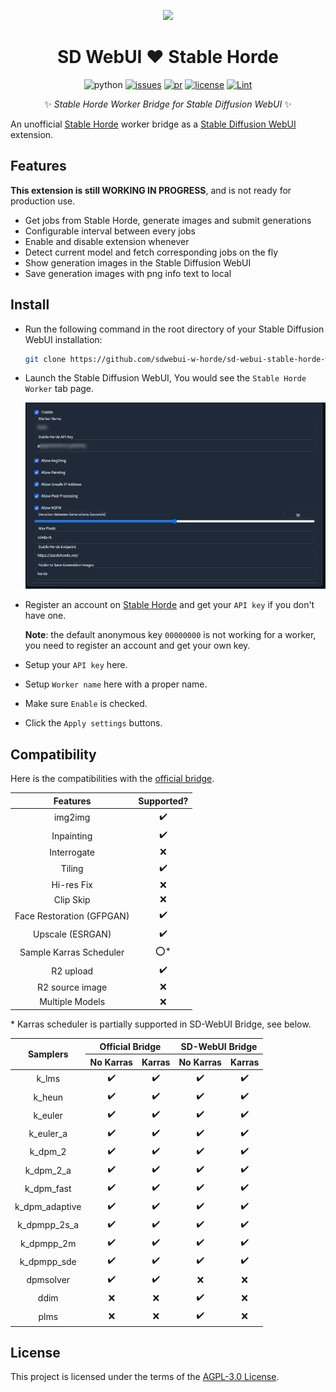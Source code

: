 <p align="center">
  <img src="./logo.png" width="256px"></img>
</p>

<div align="center">

# SD WebUI ❤️ Stable Horde

![python](https://img.shields.io/badge/python-3.10-blue)
[![issues](https://img.shields.io/github/issues/sdwebui-w-horde/sd-webui-stable-horde-worker)](https://github.com/sdwebui-w-horde/sd-webui-stable-horde-worker/issues)
[![pr](https://img.shields.io/github/issues-pr/sdwebui-w-horde/sd-webui-stable-horde-worker)](https://github.com/sdwebui-w-horde/sd-webui-stable-horde-worker/pulls)
[![license](https://img.shields.io/github/license/sdwebui-w-horde/sd-webui-stable-horde-worker)](LICENSE)
[![Lint](https://github.com/sdwebui-w-horde/sd-webui-stable-horde-worker/actions/workflows/lint.yml/badge.svg)](https://github.com/sdwebui-w-horde/sd-webui-stable-horde-worker/actions/workflows/lint.yml)

✨ *Stable Horde Worker Bridge for Stable Diffusion WebUI* ✨

</div>

An unofficial [Stable Horde](https://stablehorde.net/) worker bridge as a [Stable Diffusion WebUI](https://github.com/AUTOMATIC1111/stable-diffusion-webui) extension.

## Features

**This extension is still WORKING IN PROGRESS**, and is not ready for production use.

- Get jobs from Stable Horde, generate images and submit generations
- Configurable interval between every jobs
- Enable and disable extension whenever
- Detect current model and fetch corresponding jobs on the fly
- Show generation images in the Stable Diffusion WebUI
- Save generation images with png info text to local

## Install

- Run the following command in the root directory of your Stable Diffusion WebUI installation:

  ```bash
  git clone https://github.com/sdwebui-w-horde/sd-webui-stable-horde-worker.git extensions/stable-horde-worker
  ```

- Launch the Stable Diffusion WebUI, You would see the `Stable Horde Worker` tab page.

  ![settings](./screenshots/settings.png)

- Register an account on [Stable Horde](https://stablehorde.net/) and get your `API key` if you don't have one.

  **Note**: the default anonymous key `00000000` is not working for a worker, you need to register an account and get your own key.

- Setup your `API key` here.
- Setup `Worker name` here with a proper name.
- Make sure `Enable` is checked.
- Click the `Apply settings` buttons.

## Compatibility

Here is the compatibilities with the [official bridge](https://github.com/db0/AI-Horde-Worker).

|Features|Supported?|
|:-:|:-:|
|img2img|✔️|
|Inpainting|✔️|
|Interrogate|❌|
|Tiling|✔️|
|Hi-res Fix|❌|
|Clip Skip|❌|
|Face Restoration (GFPGAN)|✔️|
|Upscale (ESRGAN)|✔️|
|Sample Karras Scheduler|⭕*|
|R2 upload|✔️|
|R2 source image|❌|
|Multiple Models|❌|

\* Karras scheduler is partially supported in SD-WebUI Bridge, see below.

<table>
  <thead>
    <tr>
      <th rowspan="2">Samplers</th>
      <th colspan="2">Official Bridge</th>
      <th colspan="2">SD-WebUI Bridge</th>
    </tr>
    <tr>
      <th>No Karras</th>
      <th>Karras</th>
      <th>No Karras</th>
      <th>Karras</th>
    </tr>
  </thead>
  <tbody>
    <tr>
      <td align="center">k_lms</td>
      <td align="center">✔️</td>
      <td align="center">✔️</td>
      <td align="center">✔️</td>
      <td align="center">✔️</td>
    </tr>
    <tr>
      <td align="center">k_heun</td>
      <td align="center">✔️</td>
      <td align="center">✔️</td>
      <td align="center">✔️</td>
      <td align="center">✔️</td>
    </tr>
    <tr>
      <td align="center">k_euler</td>
      <td align="center">✔️</td>
      <td align="center">✔️</td>
      <td align="center">✔️</td>
      <td align="center">✔️</td>
    </tr>
    <tr>
      <td align="center">k_euler_a</td>
      <td align="center">✔️</td>
      <td align="center">✔️</td>
      <td align="center">✔️</td>
      <td align="center">✔️</td>
    </tr>
    <tr>
      <td align="center">k_dpm_2</td>
      <td align="center">✔️</td>
      <td align="center">✔️</td>
      <td align="center">✔️</td>
      <td align="center">✔️</td>
    </tr>
    <tr>
      <td align="center">k_dpm_2_a</td>
      <td align="center">✔️</td>
      <td align="center">✔️</td>
      <td align="center">✔️</td>
      <td align="center">✔️</td>
    </tr>
    <tr>
      <td align="center">k_dpm_fast</td>
      <td align="center">✔️</td>
      <td align="center">✔️</td>
      <td align="center">✔️</td>
      <td align="center">✔️</td>
    </tr>
    <tr>
      <td align="center">k_dpm_adaptive</td>
      <td align="center">✔️</td>
      <td align="center">✔️</td>
      <td align="center">✔️</td>
      <td align="center">✔️</td>
    </tr>
    <tr>
      <td align="center">k_dpmpp_2s_a</td>
      <td align="center">✔️</td>
      <td align="center">✔️</td>
      <td align="center">✔️</td>
      <td align="center">✔️</td>
    </tr>
    <tr>
      <td align="center">k_dpmpp_2m</td>
      <td align="center">✔️</td>
      <td align="center">✔️</td>
      <td align="center">✔️</td>
      <td align="center">✔️</td>
    </tr>
    <tr>
      <td align="center">k_dpmpp_sde</td>
      <td align="center">✔️</td>
      <td align="center">✔️</td>
      <td align="center">✔️</td>
      <td align="center">✔️</td>
    </tr>
    <tr>
      <td align="center">dpmsolver</td>
      <td align="center">✔️</td>
      <td align="center">✔️</td>
      <td align="center">❌</td>
      <td align="center">❌</td>
    </tr>
    <tr>
      <td align="center">ddim</td>
      <td align="center">❌</td>
      <td align="center">❌</td>
      <td align="center">✔️</td>
      <td align="center">❌</td>
    </tr>
    <tr>
      <td align="center">plms</td>
      <td align="center">❌</td>
      <td align="center">❌</td>
      <td align="center">✔️</td>
      <td align="center">❌</td>
    </tr>
  </tbody>
</table>

## License

This project is licensed under the terms of the [AGPL-3.0 License](LICENSE).
